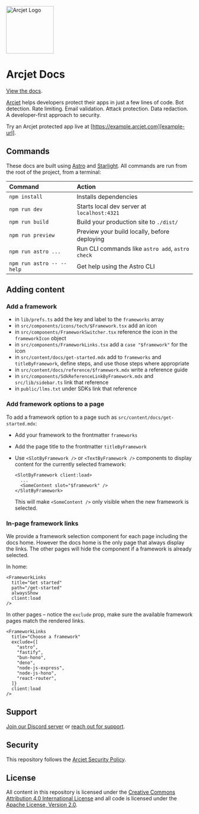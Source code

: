 <a href="https://arcjet.com" target="_arcjet-home">
  <picture>
    <source media="(prefers-color-scheme: dark)" srcset="https://arcjet.com/logo/arcjet-dark-lockup-voyage-horizontal.svg">
    <img src="https://arcjet.com/logo/arcjet-light-lockup-voyage-horizontal.svg" alt="Arcjet Logo" height="128" width="auto">
  </picture>
</a>

# Arcjet Docs

[View the docs](docs).

[Arcjet][arcjet] helps developers protect their apps in just a few lines of
code. Bot detection. Rate limiting. Email validation. Attack protection. Data
redaction. A developer-first approach to security.

Try an Arcjet protected app live at [https://example.arcjet.com][example-url].

## Commands

These docs are built using [Astro][astro] and [Starlight][starlight]. All commands are run from the
root of the project, from a terminal:

| Command                   | Action                                           |
| :------------------------ | :----------------------------------------------- |
| `npm install`             | Installs dependencies                            |
| `npm run dev`             | Starts local dev server at `localhost:4321`      |
| `npm run build`           | Build your production site to `./dist/`          |
| `npm run preview`         | Preview your build locally, before deploying     |
| `npm run astro ...`       | Run CLI commands like `astro add`, `astro check` |
| `npm run astro -- --help` | Get help using the Astro CLI                     |

## Adding content

### Add a framework

- in `lib/prefs.ts` add the key and label to the `frameworks` array
- in `src/components/icons/tech/$Framework.tsx` add an icon
- in `src/components/FrameworkSwitcher.tsx` reference the icon in the
  `frameworkIcon` object
- in `src/components/FrameworkLinks.tsx` add a `case "$framework"` for the icon
- in `src/content/docs/get-started.mdx` add to `frameworks` and
  `titleByFramework`, define steps, and use those steps where appropriate
- in `src/content/docs/reference/$framework.mdx` write a reference guide
- in `src/components/SdkReferenceLinkByFramework.mdx` and `src/lib/sidebar.ts`
  link that reference
- in `public/llms.txt` under SDKs link that reference

### Add framework options to a page

To add a framework option to a page such as `src/content/docs/get-started.mdx`:

- Add your framework to the frontmatter `frameworks`
- Add the page title to the frontmatter `titleByFramework`
- Use `<SlotByFramework />` or `<TextByFramework />` components to display
  content for the currently selected framework:

  ```mdx
  <SlotByFramework client:load>
    ...
    <SomeContent slot="$framework" />
  </SlotByFramework>
  ```

  This will make `<SomeContent />` only visible when the new framework is selected.

### In-page framework links

We provide a framework selection component for each page including the docs home. However the docs home is the only page that always display the links. The other pages will hide the component if a framework is already selected.

In home:

```mdx
<FrameworkLinks
  title="Get started"
  path="/get-started"
  alwaysShow
  client:load
/>
```

In other pages – notice the `exclude` prop, make sure the available framework pages match the rendered links.

```mdx
<FrameworkLinks
  title="Choose a framework"
  exclude={[
    "astro",
    "fastify",
    "bun-hono",
    "deno",
    "node-js-express",
    "node-js-hono",
    "react-router",
  ]}
  client:load
/>
```

## Support

[Join our Discord server][discord-invite] or [reach out for support][support].

## Security

This repository follows the [Arcjet Security Policy][arcjet-security].

## License

All content in this repository is licensed under the [Creative Commons
Attribution 4.0 International License](./LICENSE) and all code is licensed under
the [Apache License, Version 2.0](./LICENSE-CODE).

[arcjet]: https://arcjet.com
[astro]: https://astro.build
[starlight]: https://starlight.astro.build
[arcjet-security]: https://docs.arcjet.com/security
[example-url]: https://example.arcjet.com
[discord-invite]: https://arcjet.com/discord
[support]: https://docs.arcjet.com/support
